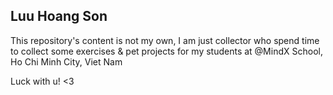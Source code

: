 ## Luu Hoang Son
This repository's content is not my own, I am just collector who spend time to collect some exercises & pet projects for my students at @MindX School, Ho Chi Minh City, Viet Nam

Luck with u! <3 
